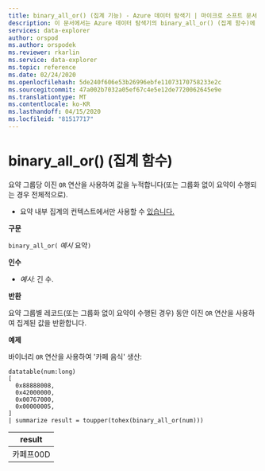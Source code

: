 ```yaml
---
title: binary_all_or() (집계 기능) - Azure 데이터 탐색기 | 마이크로 소프트 문서
description: 이 문서에서는 Azure 데이터 탐색기의 binary_all_or() (집계 함수)에 대해 설명합니다.
services: data-explorer
author: orspod
ms.author: orspodek
ms.reviewer: rkarlin
ms.service: data-explorer
ms.topic: reference
ms.date: 02/24/2020
ms.openlocfilehash: 5de240f606e53b26996ebfe11073170758233e2c
ms.sourcegitcommit: 47a002b7032a05ef67c4e5e12de7720062645e9e
ms.translationtype: MT
ms.contentlocale: ko-KR
ms.lasthandoff: 04/15/2020
ms.locfileid: "81517717"
---
```

# <a name="binary_all_or-aggregation-function"></a>binary_all_or() (집계 함수)

요약 그룹당 이진 `OR` 연산을 사용하여 값을 누적합니다(또는 그룹화 없이 요약이 수행되는 경우 전체적으로).

* 요약 내부 집계의 컨텍스트에서만 사용할 수 [있습니다.](summarizeoperator.md)

**구문**

`binary_all_or(` *예시* 요약`)`

**인수**

* *예시*: 긴 수.

**반환**

요약 그룹별 레코드(또는 그룹화 없이 요약이 수행된 경우) 동안 이진 `OR` 연산을 사용하여 집계된 값을 반환합니다.

**예제**

바이너리 `OR` 연산을 사용하여 '카페 음식' 생산:

```kusto
datatable(num:long)
[
  0x88888008,
  0x42000000,
  0x00767000,
  0x00000005, 
]
| summarize result = toupper(tohex(binary_all_or(num)))
```

|result|
|---|
|카페프00D|